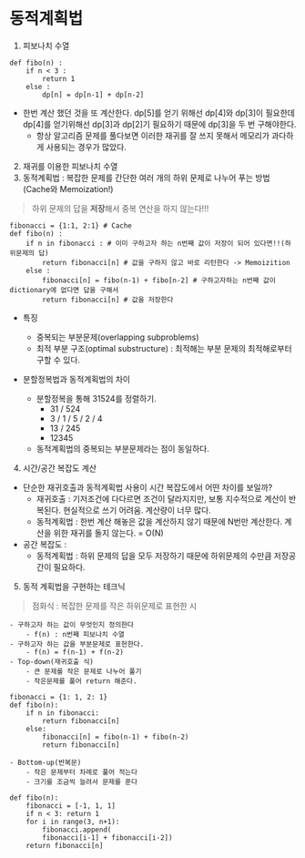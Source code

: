 # 동적계획법

1. 피보나치 수열
```
def fibo(n) :
    if n < 3 :
        return 1
    else :
        dp[n] = dp[n-1] + dp[n-2]
```
- 한번 계산 했던 것을 또 계산한다. dp[5]를 얻기 위해선 dp[4]와 dp[3]이 필요한데 dp[4]를 얻기위해선 dp[3]과 dp[2]기 필요하기 때문에 dp[3]을 두 번 구해야한다.
    - 항상 알고리즘 문제를 풀다보면 이러한 재귀를 잘 쓰지 못해서 메모리가 과다하게 사용되는 경우가 많았다. 

2. 재귀를 이용한 피보나치 수열
3. 동적계획법 : 복잡한 문제를 간단한 여러 개의 하위 문제로 나누어 푸는 방법 (Cache와 Memoization!)
> 하위 문제의 답을 **저장**해서 중복 연산을 하지 않는다!!!
```
fibonacci = {1:1, 2:1} # Cache
def fibo(n) :
    if n in fibonacci : # 이미 구하고자 하는 n번째 값이 저장이 되어 있다면!!(하위문제의 답)
        return fibonacci[n] # 값을 구하지 않고 바로 리턴한다 -> Memoizition
    else : 
        fibonacci[n] = fibo(n-1) + fibo[n-2] # 구하고자하는 n번째 값이 dictionary에 없다면 답을 구해서
        return fibonacci[n] # 값을 저장한다
```
- 특징
    - 중복되는 부분문제(overlapping subproblems)
    - 최적 부분 구조(optimal substructure) : 최적해는 부분 문제의 최적해로부터 구할 수 있다.

- 분할정복법과 동적계획법의 차이
    - 분할정복을 통해 31524를 정렬하기.
        - 31 / 524
        - 3 / 1 / 5 / 2 / 4
        - 13 / 245
        - 12345
    - 동적계획법의 중복되는 부분문제라는 점이 동일하다. 

4. 시간/공간 복잡도 계산
- 단순한 재귀호출과 동적계획법 사용이 시간 복잡도에서 어떤 차이를 보일까?
    - 재귀호출 : 기저조건에 다다르면 조건이 달라지지만, 보통 지수적으로 계산이 반복된다. 현실적으로 쓰기 어려움. 계산량이 너무 많다.
    - 동적계획법 : 한번 계산 해놓은 값을 계산하지 않기 때문에 N번만 계산한다. 계산을 위한 재귀를 돌지 않는다. = O(N)
- 공간 복잡도 :
    - 동적계획법 : 하위 문제의 답을 모두 저장하기 때문에 하위문제의 수만큼 저장공간이 필요하다.

5. 동적 계획법을 구현하는 테크닉
> 점화식 : 복잡한 문제를 작은 하위문제로 표현한 시

    - 구하고자 하는 값이 무엇인지 정의한다
        - f(n) : n번째 피보나치 수열
    - 구하고자 하는 값을 부분문제로 표현한다.
        - f(n) = f(n-1) + f(n-2)
    - Top-down(재귀호출 식)
        - 큰 문제를 작은 문제로 나누어 풀기
        - 작은문제를 풀어 return 해준다.

```
fibonacci = {1: 1, 2: 1}
def fibo(n):
    if n in fibonacci:
        return fibonacci[n]
    else:
        fibonacci[n] = fibo(n-1) + fibo(n-2)
        return fibonacci[n] 
```
    - Bottom-up(반복문)
        - 작은 문제부터 차례로 풀어 적는다
        - 크기를 조금씩 늘려서 문제를 푼다
```
def fibo(n):
    fibonacci = [-1, 1, 1]
    if n < 3: return 1
    for i in range(3, n+1):
        fibonacci.append(
        fibonacci[i-1] + fibonacci[i-2])
    return fibonacci[n]
```

